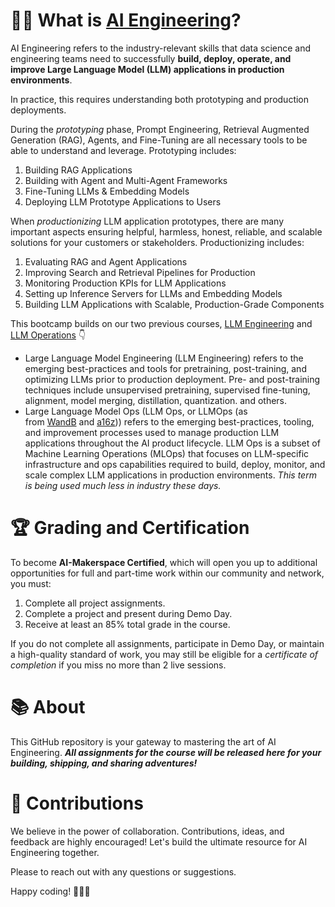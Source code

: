 # 🧑‍💻 What is [AI Engineering](https://maven.com/aimakerspace/ai-eng-bootcamp)?

AI Engineering refers to the industry-relevant skills that data science and engineering teams need to successfully **build, deploy, operate, and improve Large Language Model (LLM) applications in production environments**.

In practice, this requires understanding both prototyping and production deployments.

During the _prototyping_ phase, Prompt Engineering, Retrieval Augmented Generation (RAG), Agents, and Fine-Tuning are all necessary tools to be able to understand and leverage. Prototyping includes:

1. Building RAG Applications
2. Building with Agent and Multi-Agent Frameworks
3. Fine-Tuning LLMs & Embedding Models
4. Deploying LLM Prototype Applications to Users

When _productionizing_ LLM application prototypes, there are many important aspects ensuring helpful, harmless, honest, reliable, and scalable solutions for your customers or stakeholders. Productionizing includes:

1. Evaluating RAG and Agent Applications
2. Improving Search and Retrieval Pipelines for Production
3. Monitoring Production KPIs for LLM Applications
4. Setting up Inference Servers for LLMs and Embedding Models
5. Building LLM Applications with Scalable, Production-Grade Components

This bootcamp builds on our two previous courses, [LLM Engineering](https://maven.com/aimakerspace/llm-engineering) and [LLM Operations](https://maven.com/aimakerspace/llmops) 👇

- Large Language Model Engineering (LLM Engineering) refers to the emerging best-practices and tools for pretraining, post-training, and optimizing LLMs prior to production deployment. Pre- and post-training techniques include unsupervised pretraining, supervised fine-tuning, alignment, model merging, distillation, quantization. and others.
- Large Language Model Ops (LLM Ops, or LLMOps (as from [WandB](https://docs.wandb.ai/guides/prompts) and [a16z](https://a16z.com/emerging-architectures-for-llm-applications/))) refers to the emerging best-practices, tooling, and improvement processes used to manage production LLM applications throughout the AI product lifecycle. LLM Ops is a subset of Machine Learning Operations (MLOps) that focuses on LLM-specific infrastructure and ops capabilities required to build, deploy, monitor, and scale complex LLM applications in production environments. _This term is being used much less in industry these days._

# 🏆 **Grading and Certification**

To become **AI-Makerspace Certified**, which will open you up to additional opportunities for full and part-time work within our community and network, you must:

1. Complete all project assignments.
2. Complete a project and present during Demo Day.
3. Receive at least an 85% total grade in the course.

If you do not complete all assignments, participate in Demo Day, or maintain a high-quality standard of work, you may still be eligible for a _certificate of completion_ if you miss no more than 2 live sessions.

# 📚 About

This GitHub repository is your gateway to mastering the art of AI Engineering. **_All assignments for the course will be released here for your building, shipping, and sharing adventures!_**

# 🙏 Contributions

We believe in the power of collaboration. Contributions, ideas, and feedback are highly encouraged! Let's build the ultimate resource for AI Engineering together.

Please to reach out with any questions or suggestions.

Happy coding! 🚀🚀🚀
